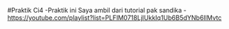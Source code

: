 #Praktik Ci4
-Praktik ini Saya ambil dari tutorial pak sandika
-https://youtube.com/playlist?list=PLFIM0718LjIUkkIq1Ub6B5dYNb6IlMvtc
